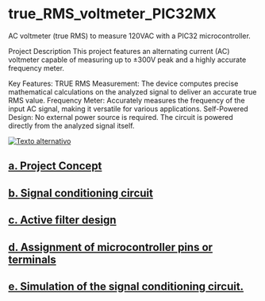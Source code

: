 # true_RMS_voltmeter_PIC32MX
AC voltmeter (true RMS) to measure 120VAC with a PIC32 microcontroller.

Project Description
This project features an alternating current (AC) voltmeter capable of measuring up to ±300V peak and a highly accurate frequency meter.

Key Features:
TRUE RMS Measurement: The device computes precise mathematical calculations on the analyzed signal to deliver an accurate true RMS value.
Frequency Meter: Accurately measures the frequency of the input AC signal, making it versatile for various applications.
Self-Powered Design: No external power source is required. The circuit is powered directly from the analyzed signal itself.

[![Texto alternativo](https://pbs.twimg.com/media/GAwrYZNXUAARow1?format=jpg&name=large)](https://www.youtube.com/watch?v=dqBPHb_SDKo)

## [a. Project Concept](ProjectConcept.md)
## [b. Signal conditioning circuit](SignalConditioningCircuit.md)
## [c. Active filter design](ActiveFilterDesign.md)
## [d. Assignment of microcontroller pins or terminals](AssignmentMicrocontrollerPinsTerminals.md)
## [e. Simulation of the signal conditioning circuit.](SimulationSignalConditioningCircuit.md)



